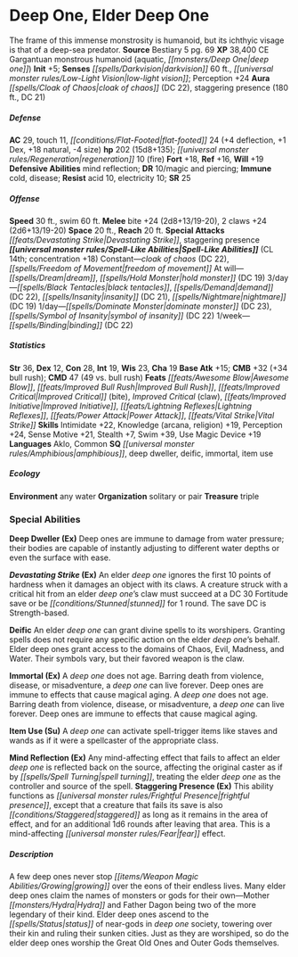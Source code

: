 ﻿---
cssclass: [monsters]
title1: Deep One, Elder Deep One
desc_short: The frame of this immense monstrosity is humanoid, but its ichthyic visage
  is that of a deep-sea predator.
title2: Elder Deep One
CR: 14
sources:
- name: Bestiary 5
  page: 69
  link: http://paizo.com/products/btpy9g9x?Pathfinder-Roleplaying-Game-Bestiary-5
XP: 38400
alignment: CE
size: Gargantuan
type: monstrous humanoid
subtypes:
- aquatic
- deep one
initiative:
  bonus: 5
senses:
  darkvision: 60
  low-light vision: true
auras:
- name: cloak of chaos
  DC: 22
- name: staggering presence
  radius: 180
  DC: 21
AC:
  AC: 29
  touch: 11
  flat_footed: 24
  components:
    deflection: 4
    dex: 1
    natural: 18
    size: -4
HP:
  HP: 202
  long: 15d8+135
  regeneration: 10
  regeneration_weakness: fire
saves:
  fort: 18
  ref: 16
  will: 19
defensive_abilities:
- mind reflection
DR:
- amount: 10
  weakness: magic and piercing
immunities:
- cold
- disease
resistances:
  acid: 10
  electricity: 10
SR: 25
speeds:
  base: 30
  swim: 60
attacks:
  melee:
  - - text: bite +24 (2d8+13/19-20)
      entries:
      - - damage: 2d8+13
          crit_range: 19-20
      attack: bite
      bonus:
      - 24
    - text: 2 claws +24 (2d6+13/19-20)
      entries:
      - - damage: 2d6+13
          crit_range: 19-20
      count: 2
      attack: claws
      bonus:
      - 24
  special:
  - Devastating Strike
  - staggering presence
space: 20
reach: 20
spell_like_abilities:
  entries:
  - name: cloak of chaos
    source: default
    freq: Constant
    DC: 22
  - name: freedom of movement
    source: default
    freq: Constant
  - name: dream
    source: default
    freq: At will
  - name: hold monster
    source: default
    freq: At will
    DC: 19
  - name: black tentacles
    source: default
    freq: 3/day
  - name: demand
    source: default
    freq: 3/day
    DC: 22
  - name: insanity
    source: default
    freq: 3/day
    DC: 21
  - name: nightmare
    source: default
    freq: 3/day
    DC: 19
  - name: dominate monster
    source: default
    freq: 1/day
    DC: 23
  - name: symbol of insanity
    source: default
    freq: 1/day
    DC: 22
  - name: binding
    source: default
    freq: 1/week
    DC: 22
  sources:
  - name: default
    CL: 14
    concentration: 18
ability_scores:
  STR: 36
  DEX: 12
  CON: 28
  INT: 19
  WIS: 23
  CHA: 19
BAB: 15
CMB: 32
CMB_other: +34 bull rush
CMD: 47
CMD_other: 49 vs. bull rush
feats:
- name: Awesome Blow
- name: Improved Bull Rush
- name: Improved Critical (bite)
- name: Improved Critical (claw)
- name: Improved Initiative
- name: Lightning Reflexes
- name: Power Attack
- name: Vital Strike
skills:
  Intimidate: 22
  Knowledge (arcana): 19
  Knowledge (religion): 19
  Perception: 24
  Sense Motive: 21
  Stealth: 7
  Swim: 39
  Use Magic Device: 19
languages:
- Aklo
- Common
special_qualities:
- amphibious
- deep dweller
- deific
- immortal
- item use
ecology:
  environment: any water
  organization: solitary or pair
  treasure_type: triple
special_abilities:
  Deep Dweller (Ex): Deep ones are immune to damage from water pressure; their bodies
    are capable of instantly adjusting to different water depths or even the surface
    with ease.
  Devastating Strike (Ex): An elder deep one ignores the first 10 points of hardness
    when it damages an object with its claws. A creature struck with a critical hit
    from an elder deep one's claw must succeed at a DC 30 Fortitude save or be stunned
    for 1 round. The save DC is Strength-based.
  Deific: An elder deep one can grant divine spells to its worshipers. Granting spells
    does not require any specific action on the elder deep one's behalf. Elder deep
    ones grant access to the domains of Chaos, Evil, Madness, and Water. Their symbols
    vary, but their favored weapon is the claw.
  Immortal (Ex): A deep one does not age. Barring death from violence, disease, or
    misadventure, a deep one can live forever. Deep ones are immune to effects that
    cause magical aging. A deep one does not age. Barring death from violence, disease,
    or misadventure, a deep one can live forever. Deep ones are immune to effects
    that cause magical aging.
  Item Use (Su): A deep one can activate spell-trigger items like staves and wands
    as if it were a spellcaster of the appropriate class.
  Mind Reflection (Ex): Any mind-affecting effect that fails to affect an elder deep
    one is reflected back on the source, affecting the original caster as if by spell
    turning, treating the elder deep one as the controller and source of the spell.
  Staggering Presence (Ex): This ability functions as frightful presence, except that
    a creature that fails its save is also staggered as long as it remains in the
    area of effect, and for an additional 1d6 rounds after leaving that area. This
    is a mind-affecting fear effect.
desc_long: A few deep ones never stop growing over the eons of their endless lives.
  Many elder deep ones claim the names of monsters or gods for their own-Mother Hydra
  and Father Dagon being two of the more legendary of their kind. Elder deep ones
  ascend to the status of near-gods in deep one society, towering over their kin and
  ruling their sunken cities. Just as they are worshiped, so do the elder deep ones
  worship the Great Old Ones and Outer Gods themselves.

---

# Deep One, Elder Deep One
The frame of this immense monstrosity is humanoid, but its ichthyic visage is that of a deep-sea predator.
**Source** Bestiary 5 pg. 69
**XP** 38,400
CE Gargantuan monstrous humanoid (aquatic, _[[monsters/Deep One|deep one]]_)
**Init** +5; **Senses** _[[spells/Darkvision|darkvision]]_ 60 ft., _[[universal monster rules/Low-Light Vision|low-light vision]]_; Perception +24
**Aura** _[[spells/Cloak of Chaos|cloak of chaos]]_ (DC 22), staggering presence (180 ft., DC 21)

##### Defense

**AC** 29, touch 11, _[[conditions/Flat-Footed|flat-footed]]_ 24 (+4 deflection, +1 Dex, +18 natural, -4 size)
**hp** 202 (15d8+135); _[[universal monster rules/Regeneration|regeneration]]_ 10 (fire)
**Fort** +18, **Ref** +16, **Will** +19
**Defensive Abilities** mind reflection; **DR** 10/magic and piercing; **Immune** cold, disease; **Resist** acid 10, electricity 10; **SR** 25

##### Offense
**Speed** 30 ft., swim 60 ft.
**Melee** bite +24 (2d8+13/19-20), 2 claws +24 (2d6+13/19-20)
**Space** 20 ft., **Reach** 20 ft.
**Special Attacks** _[[feats/Devastating Strike|Devastating Strike]]_, staggering presence
**_[[universal monster rules/Spell-Like Abilities|Spell-Like Abilities]]_** (CL 14th; concentration +18)
Constant—_cloak of chaos_ (DC 22), _[[spells/Freedom of Movement|freedom of movement]]_
At will—_[[spells/Dream|dream]]_, _[[spells/Hold Monster|hold monster]]_ (DC 19)
3/day—_[[spells/Black Tentacles|black tentacles]]_, _[[spells/Demand|demand]]_ (DC 22), _[[spells/Insanity|insanity]]_ (DC 21), _[[spells/Nightmare|nightmare]]_ (DC 19)
1/day—_[[spells/Dominate Monster|dominate monster]]_ (DC 23), _[[spells/Symbol of Insanity|symbol of insanity]]_ (DC 22)
1/week—_[[spells/Binding|binding]]_ (DC 22)

##### Statistics
**Str** 36, **Dex** 12, **Con** 28, **Int** 19, **Wis** 23, **Cha** 19
**Base Atk** +15; **CMB** +32 (+34 bull rush); **CMD** 47 (49 vs. bull rush)
**Feats** _[[feats/Awesome Blow|Awesome Blow]]_, _[[feats/Improved Bull Rush|Improved Bull Rush]]_, _[[feats/Improved Critical|Improved Critical]]_ (bite), _Improved Critical_ (claw), _[[feats/Improved Initiative|Improved Initiative]]_, _[[feats/Lightning Reflexes|Lightning Reflexes]]_, _[[feats/Power Attack|Power Attack]]_, _[[feats/Vital Strike|Vital Strike]]_
**Skills** Intimidate +22, Knowledge (arcana, religion) +19, Perception +24, Sense Motive +21, Stealth +7, Swim +39, Use Magic Device +19
**Languages** Aklo, Common
**SQ** _[[universal monster rules/Amphibious|amphibious]]_, deep dweller, deific, immortal, item use

##### Ecology

**Environment** any water
**Organization** solitary or pair
**Treasure** triple

### Special Abilities

**Deep Dweller (Ex)** Deep ones are immune to damage from water pressure; their bodies are capable of instantly adjusting to different water depths or even the surface with ease.

**_Devastating Strike_ (Ex)** An elder _deep one_ ignores the first 10 points of hardness when it damages an object with its claws. A creature struck with a critical hit from an elder _deep one_’s claw must succeed at a DC 30 Fortitude save or be _[[conditions/Stunned|stunned]]_ for 1 round. The save DC is Strength-based.

**Deific** An elder _deep one_ can grant divine spells to its worshipers. Granting spells does not require any specific action on the elder _deep one_’s behalf. Elder deep ones grant access to the domains of Chaos, Evil, Madness, and Water. Their symbols vary, but their favored weapon is the claw.

**Immortal (Ex)** A _deep one_ does not age. Barring death from violence, disease, or misadventure, a _deep one_ can live forever. Deep ones are immune to effects that cause magical aging. A _deep one_ does not age. Barring death from violence, disease, or misadventure, a _deep one_ can live forever. Deep ones are immune to effects that cause magical aging.

**Item Use (Su)** A _deep one_ can activate spell-trigger items like staves and wands as if it were a spellcaster of the appropriate class.

**Mind Reflection (Ex)** Any mind-affecting effect that fails to affect an elder _deep one_ is reflected back on the source, affecting the original caster as if by _[[spells/Spell Turning|spell turning]]_, treating the elder _deep one_ as the controller and source of the spell.
**Staggering Presence (Ex)** This ability functions as _[[universal monster rules/Frightful Presence|frightful presence]]_, except that a creature that fails its save is also _[[conditions/Staggered|staggered]]_ as long as it remains in the area of effect, and for an additional 1d6 rounds after leaving that area. This is a mind-affecting _[[universal monster rules/Fear|fear]]_ effect.

##### Description

A few deep ones never stop _[[items/Weapon Magic Abilities/Growing|growing]]_ over the eons of their endless lives. Many elder deep ones claim the names of monsters or gods for their own—Mother _[[monsters/Hydra|Hydra]]_ and Father Dagon being two of the more legendary of their kind. Elder deep ones ascend to the _[[spells/Status|status]]_ of near-gods in _deep one_ society, towering over their kin and ruling their sunken cities. Just as they are worshiped, so do the elder deep ones worship the Great Old Ones and Outer Gods themselves.